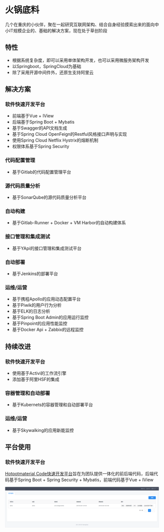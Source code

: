 # 火锅底料

几个在重庆的小伙伴，聚在一起研究互联网架构、结合自身经验摸索出来的面向中小IT规模企业的、基础的解决方案，现在处于草创阶段

## 特性

- 根据系统复杂度，即可以采用单体架构开发，也可以采用微服务架构开发
- 以Springboot，SpringCloud为基础
- 除了采用开源中间件外，还原生支持阿里云

## 解决方案

### 软件快速开发平台
- 前端基于Vue + IView
- 后端基于Spring Boot + Mybatis
- 基于Swagger的API文档生成
- 基于Spring Cloud OpenFeign的Restful风格接口声明与实现
- 使用Spring Cloud Netflix Hystrix的熔断机制
- 权限体系基于Spring Security
### 代码配置管理
- 基于Gitlab的代码配置管理平台
### 源代码质量分析
- 基于SonarQube的源代码质量分析平台
### 自动构建
- 基于Gitlab-Runner + Docker + VM Harbor的自动构建体系
### 接口管理和集成测试
- 基于YApi的接口管理和集成测试平台
### 自动部署
- 基于Jenkins的部署平台
### 运维/运营
- 基于携程Apollo的应用动态配置平台
- 基于Piwik的用户行为分析
- 基于ELK的日志分析
- 基于Spring Boot Admin的应用运行监控
- 基于Pinpoint的应用性能监控
- 基于Docker Api + Zabbix的远程监控

## 持续改进

### 软件快速开发平台
- 使用基于Activi的工作流引擎
- 添加基于阿里HSF的集成
### 容器管理和自动部署
- 基于Kubernets的容器管理和自动部署平台
### 运维/运营
- 基于Skywalking的应用新能监控

## 平台使用

### 软件快速开发平台

[Hotpotmaterial Code快速开发平台](https://github.com/hotpotmaterial/code-backend)旨在为团队提供一体化的前后端代码，后端代码基于Spring Boot + Spring Security + Mybatis，前端代码基于Vue + IView

![code1](./images/code1.png)
